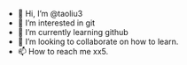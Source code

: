 - 👋 Hi, I’m @taoliu3
- 👀 I’m interested in git
- 🌱 I’m currently learning github
- 💞️ I’m looking to collaborate on how to learn.
- 📫 How to reach me xx5.

<!---
taoliu3/taoliu3 is a ✨ special ✨ repository because its `README.md` (this file) appears on your GitHub profile.
You can click the Preview link to take a look at your changes.
--->
